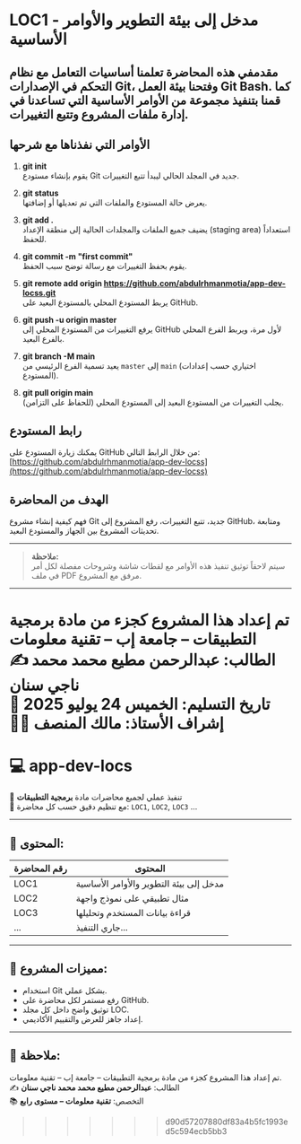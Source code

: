 
# LOC1 - مدخل إلى بيئة التطوير والأوامر الأساسية

## مقدمفي هذه المحاضرة تعلمنا أساسيات التعامل مع نظام التحكم في الإصدارات Git، وفتحنا بيئة العمل Git Bash. كما قمنا بتنفيذ مجموعة من الأوامر الأساسية التي تساعدنا في إدارة ملفات المشروع وتتبع التغييرات.

## الأوامر التي نفذناها مع شرحها

1. **git init**  
   يقوم بإنشاء مستودع Git جديد في المجلد الحالي ليبدأ تتبع التغييرات.

2. **git status**  
   يعرض حالة المستودع والملفات التي تم تعديلها أو إضافتها.

3. **git add .**  
   يضيف جميع الملفات والمجلدات الحالية إلى منطقة الإعداد (staging area) استعداداً للحفظ.

4. **git commit -m "first commit"**  
   يقوم بحفظ التغييرات مع رسالة توضح سبب الحفظ.

5. **git remote add origin https://github.com/abdulrhmanmotia/app-dev-locss.git**  
   يربط المستودع المحلي بالمستودع البعيد على GitHub.

6. **git push -u origin master**  
   يرفع التغييرات من المستودع المحلي إلى GitHub لأول مرة، ويربط الفرع المحلي بالفرع البعيد.

7. **git branch -M main**  
   يعيد تسمية الفرع الرئيسي من `master` إلى `main` (اختياري حسب إعدادات المستودع).

8. **git pull origin main**  
   يجلب التغييرات من المستودع البعيد إلى المستودع المحلي (للحفاظ على التزامن).

## رابط المستودع
يمكنك زيارة المستودع على GitHub من خلال الرابط التالي:  
[https://github.com/abdulrhmanmotia/app-dev-locss](https://github.com/abdulrhmanmotia/app-dev-locss)

## الهدف من المحاضرة
فهم كيفية إنشاء مشروع Git جديد، تتبع التغييرات، رفع المشروع إلى GitHub، ومتابعة تحديثات المشروع بين الجهاز والمستودع البعيد.

---

> **ملاحظة:**  
> سيتم لاحقاً توثيق تنفيذ هذه الأوامر مع لقطات شاشة وشروحات مفصلة لكل أمر في ملف PDF مرفق مع المشروع.

---

**تم إعداد هذا المشروع كجزء من مادة برمجية التطبيقات – جامعة إب – تقنية معلومات**  
✍️ الطالب: عبدالرحمن مطيع محمد محمد ناجي سنان  
📅 تاريخ التسليم: الخميس 24 يوليو 2025  
👨‍🏫 إشراف الأستاذ: مالك المنصف
=======
# 💻 app-dev-locs

🔹 تنفيذ عملي لجميع محاضرات مادة **برمجية التطبيقات**  
🔸 مع تنظيم دقيق حسب كل محاضرة: `LOC1`, `LOC2`, `LOC3` ...

---

## 🧠 المحتوى:

| رقم المحاضرة | المحتوى                             |
|--------------|--------------------------------------|
| LOC1         | مدخل إلى بيئة التطوير والأوامر الأساسية |
| LOC2         | مثال تطبيقي على نموذج واجهة          |
| LOC3         | قراءة بيانات المستخدم وتحليلها       |
| ...          | جاري التنفيذ...                      |

---

## 🚀 مميزات المشروع:
- استخدام Git بشكل عملي.
- رفع مستمر لكل محاضرة على GitHub.
- توثيق واضح داخل كل مجلد LOC.
- إعداد جاهز للعرض والتقييم الأكاديمي.

---

## 📌 ملاحظة:
تم إعداد هذا المشروع كجزء من مادة برمجية التطبيقات – جامعة إب – تقنية معلومات.  
✍️ الطالب: **عبدالرحمن مطيع محمد محمد ناجي سنان**  
📚 التخصص: **تقنية معلومات – مستوى رابع**
>>>>>>> d90d57207880df83a4b5fc1993ed5c594ecb5bb3
